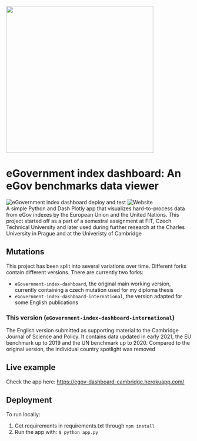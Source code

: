 <img id="eGov-logo-text-CZ" width="400" src="assets/Logo-text-en.png">

# eGovernment index dashboard: An eGov benchmarks data viewer
![eGovernment index dashboard deploy and test](https://github.com/Plavit/eGovernment-index-dashboard/workflows/eGovernment%20index%20dashboard%20deploy%20and%20test/badge.svg?branch=master)
![Website](https://img.shields.io/website?down_color=red&down_message=offline&up_message=online&url=http%3A%2F%2Fegov-t1.herokuapp.com%2F)
\
A simple Python and Dash Plotly app that visualizes hard-to-process data from eGov indexes by the European Union and the United Nations. This project started off as a part of a semestral assignment at FIT, Czech Technical University and later used during further research at the Charles University in Prague and at the Univeristy of Cambridge

## Mutations
This project has been split into several variations over time. Different forks contain different versions. There are currently two forks:
-  `eGovernment-index-dashboard`,  the original main working version, currently containing a czech mutation used for my diploma thesis
-  `eGovernment-index-dashboard-international`, the version adapted for some English publications

### This version (`eGovernment-index-dashboard-international`)
The English version submitted as supporting material to the Cambridge Journal of Science and Policy. It contains data updated in early 2021, the EU benchmark up to 2019 and the UN benchmark up to 2020. Compared to the original version, the individual country spotlight was removed

## Live example
Check the app here:
https://egov-dashboard-cambridge.herokuapp.com/

## Deployment
To run locally:

1) Get requirements in requirements.txt through
`npm install`
2) Run the app with:
`$ python app.py`

